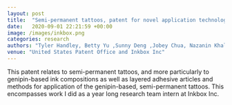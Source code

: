 ```yaml
---
layout: post
title:  "Semi-permanent tattoos, patent for novel application technology, semi-permanent ink, and manufacturing process"
date:   2020-09-01 22:21:59 +00:00
image: /images/inkbox.png
categories: research
authors: "Tyler Handley, Betty Yu ,Sunny Deng ,Jobey Chua, Nazanin Khalili, Motaz Adam, <strong>Hanna Jiamei Zhang</strong>, Christopher Caputo"
venue: "United States Patent Office and Inkbox Inc"
---
```

This patent relates to semi-permanent tattoos, and more particularly to genipin-based ink compositions as well as layered adhesive articles and methods for application of the genipin-based, semi-permanent tattoos. This encompasses work I did as a year long research team intern at Inkbox Inc.